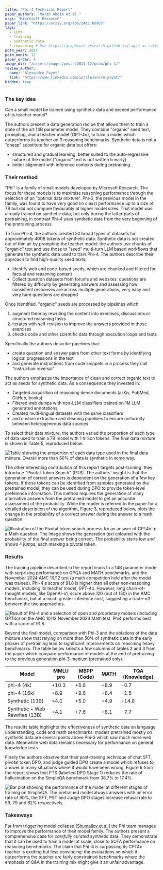 ```yaml
---
title: "Phi-4 Technical Report"
paper_authors: "Marah Abdin et al."
orgs: "Microsoft Research"
paper_link: "https://arxiv.org/abs/2412.08905"
tags:
  - LLMs
  - training
  - synthetic data
  - reasoning # Use https://graphcore-research.github.io/tags/ as reference
potm_year: 2024
potm_month: 12
paper_order: 4
image_dir: "/assets/images/posts/2024-12/potm/phi-4/"
review_author:
  name: "Alexandre Payot"
  link: "https://www.linkedin.com/in/alexandre-payot/"
hidden: true
---
```


### The key idea

Can a small model be trained using synthetic data and exceed performance of its teacher model?

The authors present a data generation recipe that allows them to train a state of the art 14B parameter model. They combine "organic" seed text, prompting, and a teacher model (GPT-4o), to train a model which outperforms its teacher on 3 reasoning benchmarks. Synthetic data is not a "cheap" substitute for organic data but offers:

- structured and gradual learning, better suited to the auto-regressive nature of the model ("organic" text is not written linearly).
- better alignment with inference contexts during pretraining.

### Their method

"Phi" is a family of small models developed by Microsoft Research. The focus for these models is to maximise reasoning performance through the selection of an "optimal data mixture".
Phi-3, the previous model in the family, was found to have very good (in class) performance up to a size of 7B but did not compare favourably at higher model sizes.
That model was already trained on synthetic data, but only during the latter parts of pretraining, in contrast Phi-4 uses synthetic data from the very beginning of the pretraining process.

To train Phi-4, the authors created 50 broad types of datasets for approximately 400B tokens of synthetic data.
Synthetic data is not created out of thin air by prompting the teacher model: the authors use chunks of "organic" text and use those to "seed" multi-turn LLM based workflows that generate the synthetic data used to train Phi-4. The authors describe their approach to find high-quality seed texts:

- Identify web and code-based seeds, which are chunked and filtered for factual and reasoning content
- Collect question datasets from forums and websites: questions are filtered by difficulty by generating answers and assessing how consistent responses are across multiple generations, very easy and very hard questions are dropped

Once identified, "organic" seeds are processed by pipelines which:

1. augment them by rewriting the content into exercises, discussions or structured reasoning tasks
2. iterates with self-revision to improve the answers provided in those exercises
3. checks code and other scientific data through execution loops and tests

Specifically the authors describe pipelines that:

- create question and answer pairs from other text forms by identifying logical progressions in the text
- and generate instructions from code snippets in a process they call "instruction reversal"

The authors emphasize the importance of clean and correct organic text to act as seeds for synthetic data. As a consequence they invested in:

- Targeted acquisition of reasoning dense documents (arXiv, PubMed, GitHub, books)
- Filtered web dumps with non-LLM classifiers trained on 1M LLM generated annotations
- Created multi-lingual datasets with the same classifiers
- and custom extraction and cleaning pipelines to ensure uniformity between heterogeneous data sources

To select their data mixture, the authors varied the proportion of each type of data used to train a 7B model with 1 trillion tokens. The final data mixture is shown in Table 5, reproduced below.

<img class="constrained_img" src="{{ page.image_dir | append: 'tab5-datamix.png' | relative_url }}" alt="Table showing the proportion of each data type used in the final data mixture. Overall more than 50% of data is synthetic in some way.">

The other interesting contribution of this report targets post-training: they introduce "Pivotal Token Search" (PTS). The authors' insight is that the generation of correct answers is dependent on the generation of a few key tokens. If those tokens can be identified from samples generated by the pretrained model, they can be used during DPO to provide token-level preference information. This method requires the generation of many alternative answers from the pretrained model to get an accurate assessment of the probability. While the reader is referred to the paper for a detailed description of the algorithm, Figure 3, reproduced below, plots the change in the probability of a correct answer during the answer to a math question.

<img src="{{ page.image_dir | append: 'fig3-pts.png' | relative_url }}" alt="Illustration of the Pivotal token search process for an answer of GPT4o to a Math question. The image shows the generation text coloured with the probability of the final answer being correct. The probability starts low and shows 4 jumps, each marking a pivotal token.">

### Results

The training pipeline described in the report leads to a 14B parameter model with surprising performance on GPQA and MATH benchmarks, and the November 2024 AMC 10/12 test (a math competition held after the model was trained).
Phi-4's score of 91.8 is higher than all other non-reasoning models, including its teacher model, GPT-4o.
However, long chain-of-thought models, like OpenAI-o1, score above 120 (out of 150) in the AMC benchmark, but at a much greater inference cost, suggesting a trade-off between the two approaches.

<img src="{{ page.image_dir | append: 'fig1-amc-benchmark.png' | relative_url }}" alt="Result of Phi-4 and a selection of open and proprietary models (including GPT4o) on the AMC 10/12 November 2024 Math test. Phi4 performs best with a score of 91.8.">


Beyond the final model, comparison with Phi-3 and the ablations of the data mixture show that relying on more than 50% of synthetic data in the early phases of pretraining lead to significant improvements on reasoning heavy benchmarks. The table below selects a few columns of tables 2 and 3 from the paper which compare performance of models at the end of pretraining to the previous generation phi-3-medium (pretrained only).

| Model                          | MMLU pro | MBPP (Code) | MATH | TQA (Knowledge) |
| ------------------------------ | -------- | ----------- | ---- | --------------- |
| phi-4 (4k)                     | +10.3    | +6.8        | +8.9 | -0.7            |
| phi-4 (16k)                    | +8.9     | +9.6        | +8.4 | -1.5            |
| Synthetic (13B)                | +4.0     | +5.0        | +4.9 | -14.8           |
| Synthetic + Web Rewrites (13B) | +4.1     | +7.6        | +8.1 | -7.7            |

The results table highlights the effectiveness of synthetic data on language understanding, code and math benchmarks: models pretrained mostly on synthetic data are several points above Phi-3 which saw much more web data. Meanwhile web data remains necessary for performance on general knowledge tests.

Finally the authors observe that their post-training technique of chat SFT, pivotal token DPO, and judge guided DPO create a model which refuses to answer in many situations where it would have been wrong. Figure 6 from the report shows that PTS (labelled DPO Stage 1) reduces the rate of hallucination on the SimpleQA benchmark from 38.7% to 17.4%.

<img src="{{ page.image_dir | append: 'fig6-hallucinations.png' | relative_url }}" alt="Bar plot showing the performance of the model at different stages of training on SimpleQA. The pretrained model always answers with an error rate of 90%, the SFT, PST and Judge DPO stages increase refusal rate to 59, 79 and 82% respectively.">

### Takeaways

Far from triggering model collapse [[Shumailov et al.](https://www.nature.com/articles/s41586-024-07566-y)] the Phi team manages to improve the performance of their model family.
The authors present a comprehensive case for _carefully curated_ synthetic data.
They demonstrate that it can be used to train a model at scale, close to SOTA performance on reasoning benchmarks.
The claim that Phi-4 is surpassing its GPT4o teacher is exciting but less convincing: the evaluations on which it outperforms the teacher are fairly constrained benchmarks where the emphasis of Q&A in the training mix might give it an unfair advantage.
